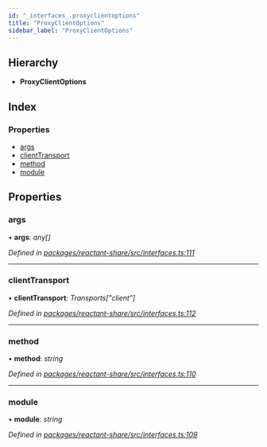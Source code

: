 ```yaml
---
id: "_interfaces_.proxyclientoptions"
title: "ProxyClientOptions"
sidebar_label: "ProxyClientOptions"
---
```


## Hierarchy

* **ProxyClientOptions**

## Index

### Properties

* [args](_interfaces_.proxyclientoptions.md#args)
* [clientTransport](_interfaces_.proxyclientoptions.md#clienttransport)
* [method](_interfaces_.proxyclientoptions.md#method)
* [module](_interfaces_.proxyclientoptions.md#module)

## Properties

###  args

• **args**: *any[]*

*Defined in [packages/reactant-share/src/interfaces.ts:111](https://github.com/unadlib/reactant/blob/02f8f232/packages/reactant-share/src/interfaces.ts#L111)*

___

###  clientTransport

• **clientTransport**: *Transports["client"]*

*Defined in [packages/reactant-share/src/interfaces.ts:112](https://github.com/unadlib/reactant/blob/02f8f232/packages/reactant-share/src/interfaces.ts#L112)*

___

###  method

• **method**: *string*

*Defined in [packages/reactant-share/src/interfaces.ts:110](https://github.com/unadlib/reactant/blob/02f8f232/packages/reactant-share/src/interfaces.ts#L110)*

___

###  module

• **module**: *string*

*Defined in [packages/reactant-share/src/interfaces.ts:109](https://github.com/unadlib/reactant/blob/02f8f232/packages/reactant-share/src/interfaces.ts#L109)*
